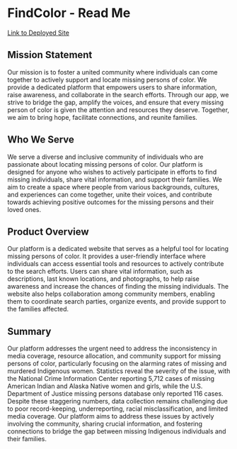 # FindColor - Read Me

[Link to Deployed Site](https://www.findcolor.com)

## Mission Statement
Our mission is to foster a united community where individuals can come together to actively support and locate missing persons of color. We provide a dedicated platform that empowers users to share information, raise awareness, and collaborate in the search efforts. Through our app, we strive to bridge the gap, amplify the voices, and ensure that every missing person of color is given the attention and resources they deserve. Together, we aim to bring hope, facilitate connections, and reunite families.

## Who We Serve
We serve a diverse and inclusive community of individuals who are passionate about locating missing persons of color. Our platform is designed for anyone who wishes to actively participate in efforts to find missing individuals, share vital information, and support their families. We aim to create a space where people from various backgrounds, cultures, and experiences can come together, unite their voices, and contribute towards achieving positive outcomes for the missing persons and their loved ones.

## Product Overview 
Our platform is a dedicated website that serves as a helpful tool for locating missing persons of color. It provides a user-friendly interface where individuals can access essential tools and resources to actively contribute to the search efforts. Users can share vital information, such as descriptions, last known locations, and photographs, to help raise awareness and increase the chances of finding the missing individuals. The website also helps collaboration among community members, enabling them to coordinate search parties, organize events, and provide support to the families affected.

## Summary 
Our platform addresses the urgent need to address the inconsistency in media coverage, resource allocation, and community support for missing persons of color, particularly focusing on the alarming rates of missing and murdered Indigenous women. Statistics reveal the severity of the issue, with the National Crime Information Center reporting 5,712 cases of missing American Indian and Alaska Native women and girls, while the U.S. Department of Justice missing persons database only reported 116 cases. Despite these staggering numbers, data collection remains challenging due to poor record-keeping, underreporting, racial misclassification, and limited media coverage. Our platform aims to address these issues by actively involving the community, sharing crucial information, and fostering connections to bridge the gap between missing Indigenous individuals and their families.




